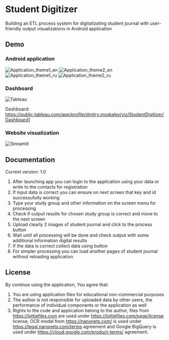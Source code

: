 # Student Digitizer
Building an ETL process system for digitalizating student journal with user-friendly output visualizations in Android application

## Demo
### Android application

![Application_theme1_en](https://user-images.githubusercontent.com/44023937/159205354-20ca9a34-000a-419d-bbca-e0980b1ff8a1.gif)
![Application_theme2_en](https://user-images.githubusercontent.com/44023937/159205369-63c4e6fd-527f-436b-b1ce-c34bcaccad80.gif)
![Application_theme1_ru](https://user-images.githubusercontent.com/44023937/159205398-f4f74009-a514-4d87-af63-006ebce77df0.gif)
![Application_theme2_ru](https://user-images.githubusercontent.com/44023937/159205415-577b0809-d98a-4e74-a97d-14886b1fd510.gif)

### Dashboard
![Tableau](https://user-images.githubusercontent.com/44023937/159197856-71ce4c09-d7ee-4b51-bd1e-d7d0031a0337.gif)

Dashboard: https://public.tableau.com/app/profile/dmitry.moskalev/viz/StudentDigitizer/Dashboard1

### Website visualization
![Streamlit](https://user-images.githubusercontent.com/44023937/159197920-d9bf154c-b808-4b05-821f-0c6d0179ccf9.gif)


## Documentation
Current version: 1.0

1. After launching app you can login to the application using your data or write to the contacts for registration
2. If input data is correct you can ensure on next screen that key and id successufully working
3. Type your study group and other information on the screen menu for processing
4. Check if output results for chosen study group is correct and move to the next screen
5. Upload clearly 2 images of student journal and click to the process button
6. Wait until all processing will be done and check output with some additional information digital results
7. If the data is correct collect data using button
8. For simpler processing you can load another pages of student journal without reloading application

## License
By continue using the application, You agree that:
1. You are using application files for educational non-commercial purposes
2. The author is not responsible for uploaded data by other users, the performance of individual components or the application as well
3. Rights to the code and application belong to the author, files from https://lottiefiles.com are used under https://lottiefiles.com/page/license license, OCR model from https://nanonets.com/ is used under https://legal.nanonets.com/terms agreement and Google BigQuery is used under https://cloud.google.com/product-terms/ agreement.
